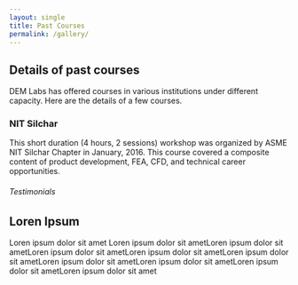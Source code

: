 ```yaml
---
layout: single
title: Past Courses
permalink: /gallery/
---
```


## Details of past courses

DEM Labs has offered courses in various institutions under different capacity. Here are the details of a few courses.

### NIT Silchar
This short duration (4 hours, 2 sessions) workshop was organized by ASME NIT Silchar Chapter in January, 2016. This course covered a composite content of product development, FEA, CFD, and technical career opportunities.

###### Testimonials

## Loren Ipsum
Loren ipsum dolor sit amet Loren ipsum dolor sit ametLoren ipsum dolor sit ametLoren ipsum dolor sit ametLoren ipsum dolor sit ametLoren ipsum dolor sit ametLoren ipsum dolor sit ametLoren ipsum dolor sit ametLoren ipsum dolor sit ametLoren ipsum dolor sit amet
